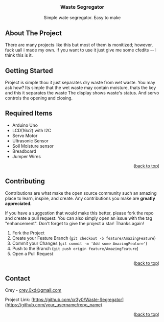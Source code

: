 <!-- Improved compatibility of back to top link: See: https://github.com/othneildrew/Best-README-Template/pull/73 -->
<a name="readme-top"></a>




<br />
<div align="center">


  <h3 align="center">Waste Segregator</h3>

  <p align="center">
    Simple wate segregator. Easy to make
  </p>
</div>






<!-- ABOUT THE PROJECT -->
## About The Project


There are many projects like this but most of them is monitized; however, fuck uall i made my own. If you want to use it just give me some cfedits -- I think this is it.


<!-- GETTING STARTED -->
## Getting Started

Project is simple thou it just separates dry waste from wet waste.
You may ask how?
Its simple that the wet waste may contain moisture, thats the key and this it separates the waste
The display shows waste's status.
And servo controls the opening and closing.





<!-- Items -->
## Required Items

- Arduino Uno 
- LCD(16x2) with I2C
- Servo Motor
- Ultrasonic Sensor
- Soil Moisture sensor
- Breadboard
- Jumper Wires

<p align="right">(<a href="#readme-top">back to top</a>)</p>



<!-- CONTRIBUTING -->
## Contributing

Contributions are what make the open source community such an amazing place to learn, inspire, and create. Any contributions you make are **greatly appreciated**.

If you have a suggestion that would make this better, please fork the repo and create a pull request. You can also simply open an issue with the tag "enhancement".
Don't forget to give the project a star! Thanks again!

1. Fork the Project
2. Create your Feature Branch (`git checkout -b feature/AmazingFeature`)
3. Commit your Changes (`git commit -m 'Add some AmazingFeature'`)
4. Push to the Branch (`git push origin feature/AmazingFeature`)
5. Open a Pull Request

<p align="right">(<a href="#readme-top">back to top</a>)</p>



<!-- CONTACT -->
## Contact

Crey - crey.0xd@gmail.com

Project Link: [https://github.com/cr3y0/Waste-Segregator](https://github.com/your_username/repo_name)

<p align="right">(<a href="#readme-top">back to top</a>)</p>







